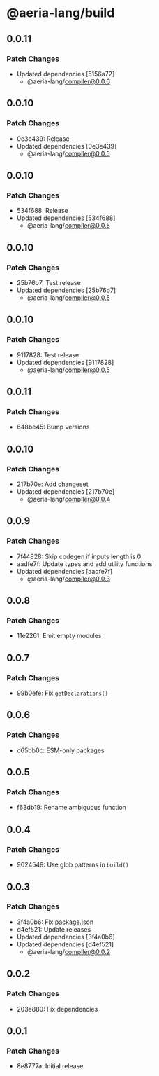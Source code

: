 # @aeria-lang/build

## 0.0.11

### Patch Changes

- Updated dependencies [5156a72]
  - @aeria-lang/compiler@0.0.6

## 0.0.10

### Patch Changes

- 0e3e439: Release
- Updated dependencies [0e3e439]
  - @aeria-lang/compiler@0.0.5

## 0.0.10

### Patch Changes

- 534f688: Release
- Updated dependencies [534f688]
  - @aeria-lang/compiler@0.0.5

## 0.0.10

### Patch Changes

- 25b76b7: Test release
- Updated dependencies [25b76b7]
  - @aeria-lang/compiler@0.0.5

## 0.0.10

### Patch Changes

- 9117828: Test release
- Updated dependencies [9117828]
  - @aeria-lang/compiler@0.0.5

## 0.0.11

### Patch Changes

- 648be45: Bump versions

## 0.0.10

### Patch Changes

- 217b70e: Add changeset
- Updated dependencies [217b70e]
  - @aeria-lang/compiler@0.0.4

## 0.0.9

### Patch Changes

- 7f44828: Skip codegen if inputs length is 0
- aadfe7f: Update types and add utility functions
- Updated dependencies [aadfe7f]
  - @aeria-lang/compiler@0.0.3

## 0.0.8

### Patch Changes

- 11e2261: Emit empty modules

## 0.0.7

### Patch Changes

- 99b0efe: Fix `getDeclarations()`

## 0.0.6

### Patch Changes

- d65bb0c: ESM-only packages

## 0.0.5

### Patch Changes

- f63db19: Rename ambiguous function

## 0.0.4

### Patch Changes

- 9024549: Use glob patterns in `build()`

## 0.0.3

### Patch Changes

- 3f4a0b6: Fix package.json
- d4ef521: Update releases
- Updated dependencies [3f4a0b6]
- Updated dependencies [d4ef521]
  - @aeria-lang/compiler@0.0.2

## 0.0.2

### Patch Changes

- 203e880: Fix dependencies

## 0.0.1

### Patch Changes

- 8e8777a: Initial release
